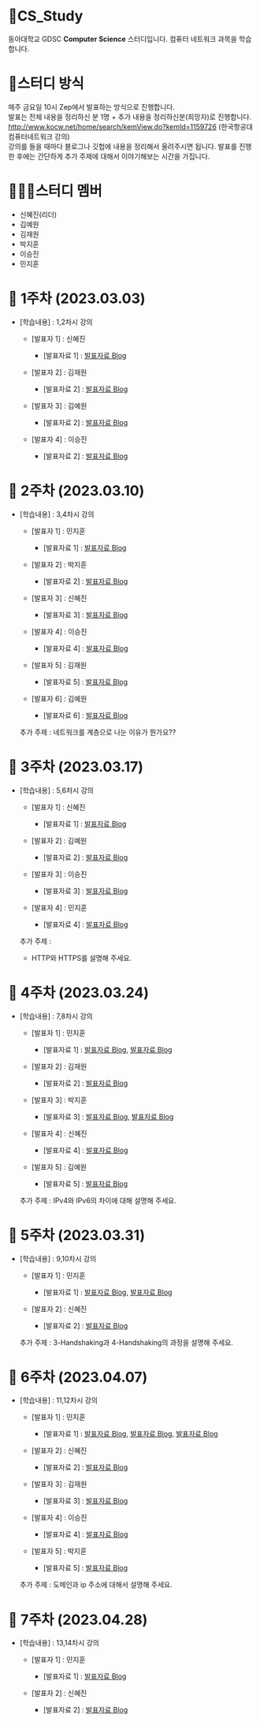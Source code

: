 # 📕CS_Study
동아대학교 GDSC **Computer Science** 스터디입니다. 컴퓨터 네트워크 과목을 학습합니다.

# 📝스터디 방식
매주 금요일 10시 Zep에서 발표하는 방식으로 진행합니다. <br>
발표는 전체 내용을 정리하신 분 1명 + 추가 내용을 정리하신분(희망자)로 진행합니다.<br>
http://www.kocw.net/home/search/kemView.do?kemId=1159726 (한국항공대 컴퓨터네트워크 강의) <br>
강의를 들을 때마다 블로그나 깃헙에 내용을 정리해서 올려주시면 됩니다. 발표를 진행한 후에는 간단하게 추가 주제에 대해서 이야기해보는 시간을 가집니다. <br>

# 🧑🏻‍💻스터디 멤버 
- 신혜진(리더)
- 김예원
- 김재원
- 박지훈
- 이승진
- 민지훈

# 📑 1주차 (2023.03.03)

- [학습내용] : 1,2차시 강의
  
   - [발표자 1]   : 신혜진
      - [발표자료 1] : [발표자료 Blog](https://toki0411.tistory.com/59)
   
   - [발표자 2]   : 김재원
      - [발표자료 2] : [발표자료 Blog](https://github.com/wellbird/CS-Study/blob/ComputerNetwork/ComputerNetwork/1%EC%B0%A8%EC%8B%9C%2C2%EC%B0%A8%EC%8B%9C.md)
      
   - [발표자 3]   : 김예원
      - [발표자료 2] : [발표자료 Blog](https://github.com/yewon-yw/cs-study/blob/main/week%201.md)
      
   - [발표자 4]   : 이승진
      - [발표자료 2] : [발표자료 Blog](https://github.com/lpromotion/CS_Study/tree/main/%EC%BB%B4%ED%93%A8%ED%84%B0%EB%84%A4%ED%8A%B8%EC%9B%8C%ED%81%AC)
      
      
# 📑 2주차 (2023.03.10)

- [학습내용] : 3,4차시 강의
  
   - [발표자 1]   : 민지훈
      - [발표자료 1] : [발표자료 Blog](https://afterdawncoding.tistory.com/239#2.%20%EB%84%A4%ED%8A%B8%EC%9B%8C%ED%81%AC%20%EC%A0%84%EB%8B%AC%20%EB%B0%A9%EC%8B%9D-1)
      
   - [발표자 2]   : 박지훈
      - [발표자료 2] : [발표자료 Blog](https://huyntohoon.tistory.com/8)
      
   - [발표자 3]   : 신혜진 
      - [발표자료 3] : [발표자료 Blog](https://toki0411.tistory.com/61)
      
   - [발표자 4]   : 이승진
      - [발표자료 4] : [발표자료 Blog](https://github.com/lpromotion/CS_Study/blob/main/%EC%BB%B4%ED%93%A8%ED%84%B0%EB%84%A4%ED%8A%B8%EC%9B%8C%ED%81%AC/3-%EC%BB%B4%ED%93%A8%ED%84%B0%EB%84%A4%ED%8A%B8%EC%9B%8C%ED%81%AC%EC%9D%98_%EA%B3%84%EC%B8%B5.md)
      
   - [발표자 5]   : 김재원
      - [발표자료 5] : [발표자료 Blog](https://github.com/wellbird/CS-Study/blob/main/ComputerNetwork/3%EC%B0%A8%EC%8B%9C%2C4%EC%B0%A8%EC%8B%9C.md)
   
   - [발표자 6]   : 김예원
      - [발표자료 6] : [발표자료 Blog](https://github.com/yewon-yw/cs-study/blob/main/week%202.md) 
     
   추가 주제 : 네트워크를 계층으로 나눈 이유가 뭔가요?? 

# 📑 3주차 (2023.03.17)

- [학습내용] : 5,6차시 강의
  
   - [발표자 1]   : 신혜진
      - [발표자료 1] : [발표자료 Blog](https://toki0411.tistory.com/62)
      
   - [발표자 2]   : 김예원
      - [발표자료 2] : [발표자료 Blog](https://github.com/yewon-yw/cs-study/blob/main/week%203.md)
      
   - [발표자 3]   : 이승진
      - [발표자료 3] : [발표자료 Blog](https://github.com/lpromotion/CS_Study/blob/main/%EC%BB%B4%ED%93%A8%ED%84%B0%EB%84%A4%ED%8A%B8%EC%9B%8C%ED%81%AC/5-%EC%9D%91%EC%9A%A9%EA%B3%84%EC%B8%B5(2).md)
      
   - [발표자 4]   : 민지훈
      - [발표자료 4] : [발표자료 Blog](https://afterdawncoding.tistory.com/240)
    
   추가 주제 : 
   - HTTP와 HTTPS를 설명해 주세요.
  
   
# 📑 4주차 (2023.03.24)

- [학습내용] : 7,8차시 강의
  
   - [발표자 1]   : 민지훈
      - [발표자료 1] : [발표자료 Blog](https://afterdawncoding.tistory.com/241), [발표자료 Blog](https://afterdawncoding.tistory.com/242) 
      
    - [발표자 2]   : 김재원
      - [발표자료 2] : [발표자료 Blog](https://github.com/wellbird/CS-Study/blob/main/ComputerNetwork/7%EC%B0%A8%EC%8B%9C%2C8%EC%B0%A8%EC%8B%9C.md)
      
   - [발표자 3]   : 박지훈
      - [발표자료 3] : [발표자료 Blog](https://huyntohoon.tistory.com/29), [발표자료 Blog](https://huyntohoon.tistory.com/30)
      
   - [발표자 4]   : 신혜진
      - [발표자료 4] : [발표자료 Blog](https://toki0411.tistory.com/63)
   
   - [발표자 5]   : 김예원
      - [발표자료 5] : [발표자료 Blog](https://github.com/yewon-yw/cs-study/blob/main/week%204.md)
       
  추가 주제 : IPv4와 IPv6의 차이에 대해 설명해 주세요. 

# 📑 5주차 (2023.03.31)

- [학습내용] : 9,10차시 강의
  
   - [발표자 1]   : 민지훈
      - [발표자료 1] : [발표자료 Blog](https://afterdawncoding.tistory.com/244), [발표자료 Blog](https://afterdawncoding.tistory.com/245)
      
   - [발표자 2]   : 신혜진
      - [발표자료 2] : [발표자료 Blog](https://toki0411.tistory.com/64)
  
  추가 주제 : 3-Handshaking과 4-Handshaking의 과정을 설명해 주세요. 

# 📑 6주차 (2023.04.07)

- [학습내용] : 11,12차시 강의
  
   - [발표자 1]   : 민지훈
      - [발표자료 1] : [발표자료 Blog](https://afterdawncoding.tistory.com/253), [발표자료 Blog](https://afterdawncoding.tistory.com/254), [발표자료 Blog](https://afterdawncoding.tistory.com/255)
      
   - [발표자 2]   : 신혜진
      - [발표자료 2] : [발표자료 Blog](https://toki0411.tistory.com/65)
      
   - [발표자 3]   : 김재원
      - [발표자료 3] : [발표자료 Blog](https://github.com/wellbird/CS-Study/blob/main/ComputerNetwork/11%EC%B0%A8%EC%8B%9C%2C12%EC%B0%A8%EC%8B%9C.md)
      
   - [발표자 4]   : 이승진
      - [발표자료 4] : [발표자료 Blog](https://github.com/lpromotion/CS_Study/blob/main/%EC%BB%B4%ED%93%A8%ED%84%B0%EB%84%A4%ED%8A%B8%EC%9B%8C%ED%81%AC/12-%EB%84%A4%ED%8A%B8%EC%9B%8C%ED%81%AC%EA%B3%84%EC%B8%B5(2).md)
      
   - [발표자 5]   : 박지훈
      - [발표자료 5] : [발표자료 Blog](https://huyntohoon.tistory.com/35) 
      
  추가 주제 : 도메인과 ip 주소에 대해서 설명해 주세요.

# 📑 7주차 (2023.04.28)

- [학습내용] : 13,14차시 강의
  
   - [발표자 1]   : 민지훈
      - [발표자료 1] : [발표자료 Blog](https://afterdawncoding.tistory.com/267)
      
   - [발표자 2]   : 신혜진
      - [발표자료 2] : [발표자료 Blog](https://toki0411.tistory.com/67)
      


